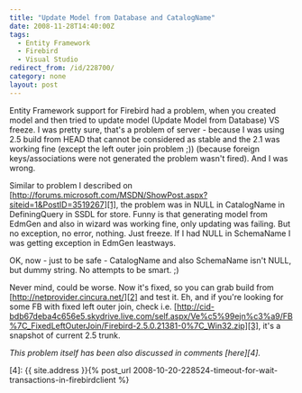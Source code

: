 ```yaml
---
title: "Update Model from Database and CatalogName"
date: 2008-11-28T14:40:00Z
tags:
  - Entity Framework
  - Firebird
  - Visual Studio
redirect_from: /id/228700/
category: none
layout: post
---
```

Entity Framework support for Firebird had a problem, when you created model and then tried to update model (Update Model from Database) VS freeze. I was pretty sure, that's a problem of server - because I was using 2.5 build from HEAD that cannot be considered as stable and the 2.1 was working fine (except the left outer join problem ;)) (because foreign keys/associations were not generated the problem wasn't fired). And I was wrong.

Similar to problem I described on [http://forums.microsoft.com/MSDN/ShowPost.aspx?siteid=1&PostID=3519267][1], the problem was in NULL in CatalogName in DefiningQuery in SSDL for store. Funny is that generating model from EdmGen and also in wizard was working fine, only updating was failing. But no exception, no error, nothing. Just freeze. If I had NULL in SchemaName I was getting exception in EdmGen leastways.

OK, now - just to be safe - CatalogName and also SchemaName isn't NULL, but dummy string. No attempts to be smart. ;)

Never mind, could be worse. Now it's fixed, so you can grab build from [http://netprovider.cincura.net/][2] and test it. Eh, and if you're looking for some FB with fixed left outer join, check i.e. [http://cid-bdb67deba4c656e5.skydrive.live.com/self.aspx/Ve%c5%99ejn%c3%a9/FB%7C_FixedLeftOuterJoin/Firebird-2.5.0.21381-0%7C_Win32.zip][3], it's a snapshot of current 2.5 trunk.

_This problem itself has been also discussed in comments [here][4]._

[1]: http://forums.microsoft.com/MSDN/ShowPost.aspx?siteid=1&PostID=3519267
[2]: http://netprovider.cincura.net/
[3]: http://cid-bdb67deba4c656e5.skydrive.live.com/self.aspx/Ve%c5%99ejn%c3%a9/FB%7C_FixedLeftOuterJoin/Firebird-2.5.0.21381-0%7C_Win32.zip
[4]: {{ site.address }}{% post_url 2008-10-20-228524-timeout-for-wait-transactions-in-firebirdclient %}